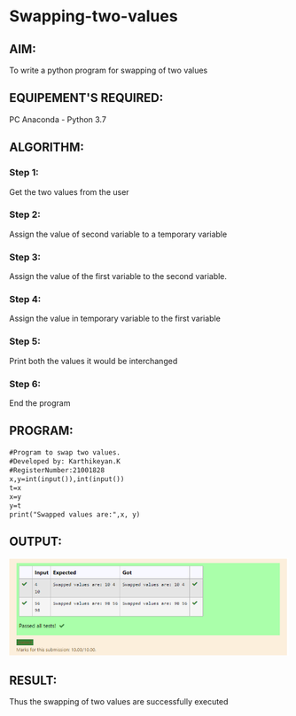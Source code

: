 # Swapping-two-values
## AIM:
To write a python program for swapping of two values
## EQUIPEMENT'S REQUIRED: 
PC
Anaconda - Python 3.7
## ALGORITHM: 
### Step 1:
Get the two values from the user
### Step 2: 
Assign the value of second variable to a temporary variable 
### Step 3: 
Assign the value of the first variable to the second variable.
### Step 4:  
Assign the value in temporary variable to the first variable
### Step 5: 
Print both the values it would be interchanged
### Step 6: 
End the program
## PROGRAM:
```
#Program to swap two values.
#Developed by: Karthikeyan.K
#RegisterNumber:21001828
x,y=int(input()),int(input())
t=x
x=y
y=t
print("Swapped values are:",x, y)
```
## OUTPUT:
![output](output.png)

## RESULT:
Thus the swapping of two values are successfully executed




